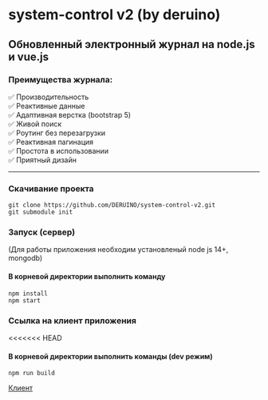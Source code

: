 # system-control v2 (by deruino)

## Обновленный электронный журнал на node.js и vue.js

### Преимущества журнала:

:white_check_mark: Производительность  
:white_check_mark: Реактивные данные  
:white_check_mark: Адаптивная верстка (bootstrap 5)  
:white_check_mark: Живой поиск  
:white_check_mark: Роутинг без перезагрузки  
:white_check_mark: Реактивная пагинация  
:white_check_mark: Простота в использовании  
:white_check_mark: Приятный дизайн

---

### Скачивание проекта

```
git clone https://github.com/DERUINO/system-control-v2.git
git submodule init
```

### Запуск (сервер)

(Для работы приложения необходим установленый node js 14+, mongodb)

#### В корневой директории выполнить команду

```
npm install
npm start
```

### Ссылка на клиент приложения

<<<<<<< HEAD

#### В корневой директории выполнить команды (dev режим)

```
npm run build
```

[Клиент](https://github/DERUINO/system-control-v2-client)
